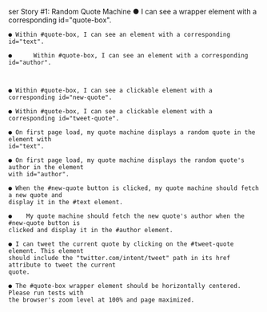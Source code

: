ser Story #1: Random Quote Machine
    ● I can see a wrapper element with a corresponding id="quote-box".

    ● Within #quote-box, I can see an element with a corresponding id="text".

    ●      Within #quote-box, I can see an element with a corresponding id="author".



    ● Within #quote-box, I can see a clickable element with a corresponding id="new-quote".

    ● Within #quote-box, I can see a clickable element with a corresponding id="tweet-quote".

    ● On first page load, my quote machine displays a random quote in the element with
    id="text".

    ● On first page load, my quote machine displays the random quote's author in the element
    with id="author".

    ● When the #new-quote button is clicked, my quote machine should fetch a new quote and
    display it in the #text element.

    ●    My quote machine should fetch the new quote's author when the #new-quote button is
    clicked and display it in the #author element.

    ● I can tweet the current quote by clicking on the #tweet-quote element. This element
    should include the "twitter.com/intent/tweet" path in its href attribute to tweet the current
    quote.

    ● The #quote-box wrapper element should be horizontally centered. Please run tests with
    the browser's zoom level at 100% and page maximized.